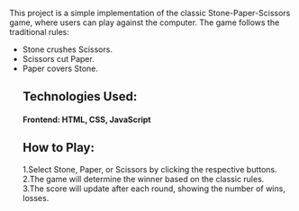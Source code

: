 This project is a simple implementation of the classic Stone-Paper-Scissors game, where users can play against the computer. The game follows the traditional rules:
<ul>
<li>Stone crushes Scissors.</li>
<li>Scissors cut Paper.</li>
<li>Paper covers Stone.</li>

<h2>Technologies Used:</h2>
<h4>Frontend: HTML, CSS, JavaScript<h4>

<h2>How to Play:</h2>
1.Select Stone, Paper, or Scissors by clicking the respective buttons.<br>
2.The game will determine the winner based on the classic rules.<br>
3.The score will update after each round, showing the number of wins, losses.
